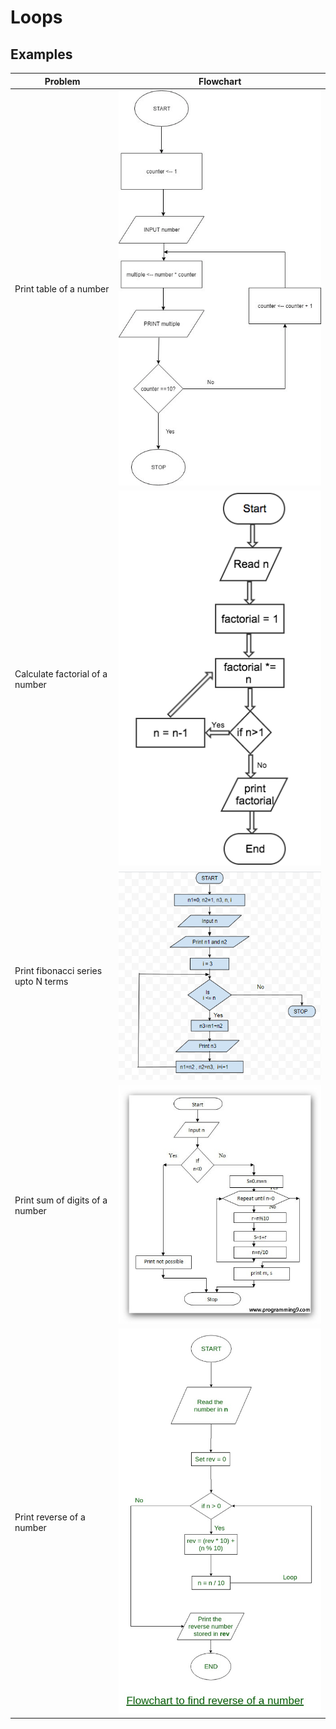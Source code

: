 # Loops


## Examples

| Problem | Flowchart |
| - | - |
| Print table of a number | ![](../../images/flowcharts/examples/table-of-n.webp) |
| Calculate factorial of a number | ![](../../images/flowcharts/examples/factorial.png) |
| Print fibonacci series upto N terms | ![](../../images/flowcharts/examples/Fibonacci.png) |
| Print sum of digits of a number | ![](../../images/flowcharts/examples/sum-of-digits.jpg) |
| Print reverse of a number | ![](../../images/flowcharts/examples/reverse-of-a-number.jpg) |

